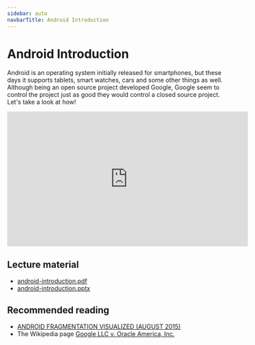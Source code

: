 ```yaml
---
sidebar: auto
navbarTitle: Android Introduction
---
```


# Android Introduction
Android is an operating system initially released for smartphones, but these days it supports tablets, smart watches, cars and some other things as well. Although being an open source project developed Google, Google seem to control the project just as good they would control a closed source project. Let's take a look at how!

<iframe width="560" height="314" src="https://www.youtube.com/embed/F2U0izZ4OPM" frameborder="0" allow="accelerometer; autoplay; clipboard-write; encrypted-media; gyroscope; picture-in-picture" allowfullscreen></iframe>

## Lecture material
* [android-introduction.pdf](android-introduction.pdf)
* [android-introduction.pptx](android-introduction.pptx)

## Recommended reading
* [ANDROID FRAGMENTATION VISUALIZED (AUGUST 2015)](https://www.opensignal.com/sites/opensignal-com/files/data/reports/global/data-2015-08/2015_08_fragmentation_report.pdf)
* The Wikipedia page [Google LLC v. Oracle America, Inc.](https://en.wikipedia.org/wiki/Google_LLC_v._Oracle_America,_Inc.)